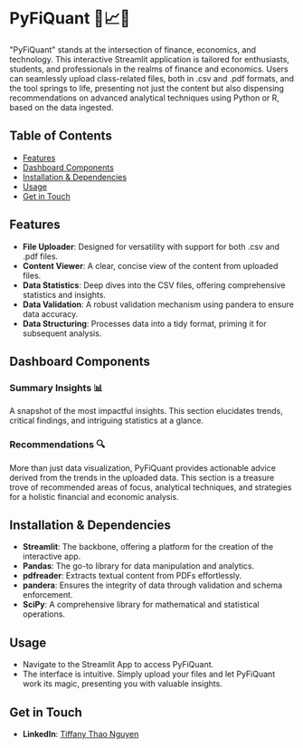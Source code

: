 # PyFiQuant 💼📈🔬

"PyFiQuant" stands at the intersection of finance, economics, and technology. This interactive Streamlit application is tailored for enthusiasts, students, and professionals in the realms of finance and economics. Users can seamlessly upload class-related files, both in .csv and .pdf formats, and the tool springs to life, presenting not just the content but also dispensing recommendations on advanced analytical techniques using Python or R, based on the data ingested.

## Table of Contents
- [Features](#features)
- [Dashboard Components](#dashboard-components)
- [Installation & Dependencies](#installation--dependencies)
- [Usage](#usage)
- [Get in Touch](#get-in-touch)

## Features
- **File Uploader**: Designed for versatility with support for both .csv and .pdf files.
- **Content Viewer**: A clear, concise view of the content from uploaded files.
- **Data Statistics**: Deep dives into the CSV files, offering comprehensive statistics and insights.
- **Data Validation**: A robust validation mechanism using pandera to ensure data accuracy.
- **Data Structuring**: Processes data into a tidy format, priming it for subsequent analysis.

## Dashboard Components
### Summary Insights 📊
A snapshot of the most impactful insights. This section elucidates trends, critical findings, and intriguing statistics at a glance.

### Recommendations 🔍
More than just data visualization, PyFiQuant provides actionable advice derived from the trends in the uploaded data. This section is a treasure trove of recommended areas of focus, analytical techniques, and strategies for a holistic financial and economic analysis.

## Installation & Dependencies
- **Streamlit**: The backbone, offering a platform for the creation of the interactive app.
- **Pandas**: The go-to library for data manipulation and analytics.
- **pdfreader**: Extracts textual content from PDFs effortlessly.
- **pandera**: Ensures the integrity of data through validation and schema enforcement.
- **SciPy**: A comprehensive library for mathematical and statistical operations.

## Usage
- Navigate to the Streamlit App to access PyFiQuant.
- The interface is intuitive. Simply upload your files and let PyFiQuant work its magic, presenting you with valuable insights.

## Get in Touch
- **LinkedIn**: [Tiffany Thao Nguyen](https://www.linkedin.com/in/thaotiffanynguyen/details/skills/)
